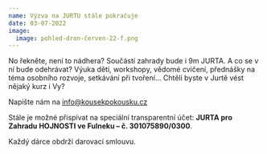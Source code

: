 ```yaml
---
name: Výzva na JURTU stále pokračuje
date: 03-07-2022
image:
  image: pohled-dron-červen-22-f.png
---
```

No řekněte, není to nádhera? Součástí zahrady bude i 9m JURTA.  A co se v ní bude odehrávat? Výuka dětí, workshopy, vědomé cvičení, přednášky na téma osobního rozvoje, setkávání při tvoření... Chtěli byste v Jurtě vést nějaký kurz i Vy? 

Napište nám na info@kousekpokousku.cz

Stále je možné přispívat  na speciální transparentní účet: **JURTA pro Zahradu HOJNOSTI ve Fulneku – č. 301075890/0300**. 

Každý dárce obdrží darovací smlouvu.